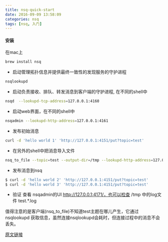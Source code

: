 ```yaml
---
title: nsq-quick-start
date: 2016-09-09 13:58:09
categories: nsq
tags: [nsq, 入门]
---
```


#### 安装

在mac上
``` bash
brew install nsq
```

* 启动管理拓扑信息并提供最终一致性的发现服务的守护进程

``` bash
nsqlookupd
```

* 启动负责接收、排队、转发消息到客户端的守护进程, 在不同的shell中

``` bash
nsqd  --lookupd-tcp-address=127.0.0.1:4160
```

* 启动web界面，在不同的shell中

``` bash
nsqadmin --lookupd-http-address=127.0.0.1:4161
```

* 发布初始消息

``` bash
curl -d 'hello world 1' 'http://127.0.0.1:4151/put?topic=test'
```
* 在另外的shell中把消息导入文件

``` bash
nsq_to_file --topic=test --output-dir=/tmp --lookupd-http-address=127.0.0.1:4161
```

* 发布消息到nsq

``` bash
$ curl -d 'hello world 2' 'http://127.0.0.1:4151/put?topic=test'
$ curl -d 'hello world 3' 'http://127.0.0.1:4151/put?topic=test'
```

* 验证
查看 nsqadmin的UI http://127.0.0.1:4171/，也可以检查 /tmp 中的log文件 test.*.log

值得注意的是客户端(nsq_to_file)不知道test主题在哪儿产生，它通过nsqlookupd 获取信息，虽然连接nsqlookupd会耗时，但连接过程中的消息不会丢失。


[原文链接](http://nsq.io/overview/quick_start.html)
